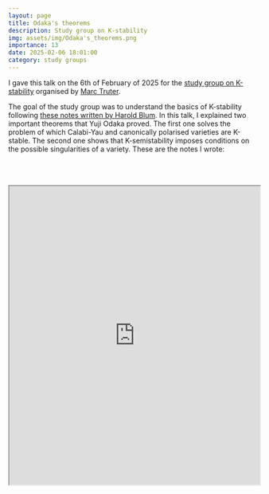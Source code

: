 ```yaml
---
layout: page
title: Odaka's theorems
description: Study group on K-stability
img: assets/img/Odaka's_theorems.png
importance: 13
date: 2025-02-06 18:01:00
category: study groups
---
```


I gave this talk on the 6th of February of 2025 for the <a href="https://www.marctruter.com/reading-groups">study group on K-stability</a> organised by <a href="https://www.marctruter.com/home">Marc Truter</a>.

The goal of the study group was to understand the basics of K-stability following <a href="https://www.math.utah.edu/~blum/KstabilityNotes.pdf">these notes written by Harold Blum</a>. In this talk, I explained two important theorems that Yuji Odaka proved. The first one solves the problem of which Calabi-Yau and canonically polarised varieties are K-stable. The second one shows that K-semistability imposes conditions on the possible singularities of a variety. These are the notes I wrote:

<div style="padding-bottom: 100px; padding-top: 50px;">
<iframe src="https://drive.google.com/file/d/11MXfXX6c46G3vkEMFjoaJ3CDy_-Dqqhn/preview" width="100%" height="600px" allow="autoplay"></iframe>
</div>
